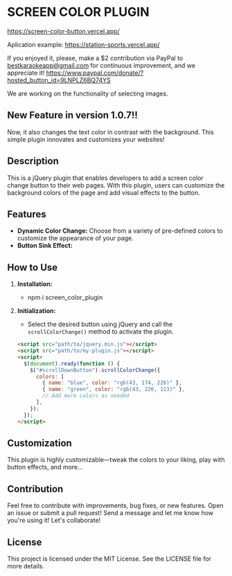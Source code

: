 # SCREEN COLOR PLUGIN

https://screen-color-button.vercel.app/

Aplication example:
https://station-sports.vercel.app/

If you enjoyed it, please, make a $2 contribution via PayPal to bestkaraokeapp@gmail.com for continuous improvement, and we appreciate it!
https://www.paypal.com/donate/?hosted_button_id=9LNPLZ6BQ74YS

We are working on the functionality of selecting images.

## New Feature in version 1.0.7!! 
Now, it also changes the text color in contrast with the background.
This simple plugin innovates and customizes your websites!

## Description
This is a jQuery plugin that enables developers to add a screen color change button to their web pages. With this plugin, users can customize the background colors of the page and add visual effects to the button.

## Features

- **Dynamic Color Change:** Choose from a variety of pre-defined colors to customize the appearance of your page.
- **Button Sink Effect:** 

## How to Use

1. **Installation:**
   - npm i screen_color_plugin

2. **Initialization:**
   - Select the desired button using jQuery and call the `scrollColorChange()` method to activate the plugin.

   ```html
   <script src="path/to/jquery.min.js"></script>
   <script src="path/to/my-plugin.js"></script>
   <script>
     $(document).ready(function () {
       $("#scrollDownButton").scrollColorChange({
         colors: [
           { name: "blue", color: "rgb(43, 174, 226)" },
           { name: "green", color: "rgb(43, 226, 113)" },
           // Add more colors as needed
         ],
       });
     });
   </script>
   
## Customization
This plugin is highly customizable—tweak the colors to your liking, play with button effects, and more...

## Contribution
Feel free to contribute with improvements, bug fixes, or new features. Open an issue or submit a pull request!
Send a message and let me know how you're using it!
Let's collaborate!

## License
This project is licensed under the MIT License. See the LICENSE file for more details.
